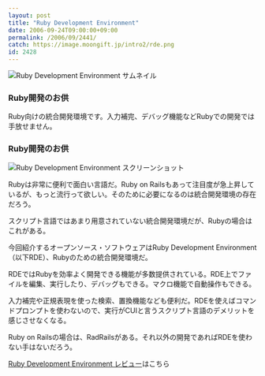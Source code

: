 ```yaml
---
layout: post
title: "Ruby Development Environment"
date: 2006-09-24T09:00:00+09:00
permalink: /2006/09/2441/
catch: https://image.moongift.jp/intro2/rde.png
id: 2428
---
```

 ![Ruby Development Environment サムネイル](https://image.moongift.jp/intro2/rde.t.png "Ruby Development Environment サムネイル")
  

### Ruby開発のお供
  
Ruby向けの統合開発環境です。入力補完、デバッグ機能などRubyでの開発では手放せません。  
<!--more-->  

### Ruby開発のお供
  

![Ruby Development Environment スクリーンショット](https://image.moongift.jp/intro2/rde.png "Ruby Development Environment スクリーンショット")

  

Rubyは非常に便利で面白い言語だ。Ruby on Railsもあって注目度が急上昇しているが、もっと流行って欲しい。そのために必要になるのは統合開発環境の存在だろう。

  

スクリプト言語ではあまり用意されていない統合開発環境だが、Rubyの場合はこれがある。

  

今回紹介するオープンソース・ソフトウェアはRuby Development Environment（以下RDE）、Rubyのための統合開発環境だ。

  

RDEではRubyを効率よく開発できる機能が多数提供されている。RDE上でファイルを編集、実行したり、デバッグもできる。マクロ機能で自動操作もできる。

  

入力補完や正規表現を使った検索、置換機能なども便利だ。RDEを使えばコマンドプロンプトを使わないので、実行がCUIと言うスクリプト言語のデメリットを感じさせなくなる。

  

Ruby on Railsの場合は、RadRailsがある。それ以外の開発であればRDEを使わない手はないだろう。

  

[Ruby Development Environment レビュー](http://oss.moongift.jp/review/i-2442.html)はこちら

